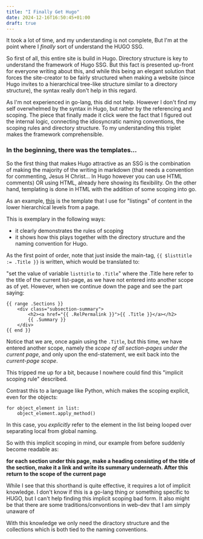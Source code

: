 ```yaml
---
title: "I Finally Get Hugo"
date: 2024-12-16T16:50:45+01:00
draft: true
---
```


It took a lot of time, and my understanding is not complete, But I'm at the point where I *finally* sort of understand the HUGO SSG. 

So first of all, this entire site is build in Hugo. 
Directory structure is key to understand the framework of Hugo SSG. 
But this fact is presented up-front for everyone writing about this, and while this being an elegant solution that forces the site-creator to be fairly structured when making a website (since Hugo invites to a hierarchical tree-like structure similar to a directory structure), the syntax really don't help in this regard. 

As I'm not experienced in go-lang, this did not help. 
However I don't find my self overwhelmed by the syntax in Hugo, but rather by the referencing and scoping. 
The piece that finally made it click were the fact that I figured out the internal logic, connecting the idiosyncratic naming conventions, the scoping rules and directory structure. To my understanding this triplet makes the framework comprehensible. 

### In the beginning, there was the templates...

So the first thing that makes Hugo attractive as an SSG is the combination of making the majority of the writing in markdown (that needs a convention for commenting, Jesus H Christ... In Hugo however you can use HTML comments) OR using HTML, already here showing its flexibility. 
On the other hand, templating is done in HTML with the addition of some scoping into go. 

As an example, [this](https://github.com/chrberrig/smol/blob/ab87f41eb5a7c70ea73efebba3ed5f393e5dcaf5/layouts/_default/list.html) is the template that I use for "listings" of content in the lower hierarchical levels from a page. 

This is exemplary in the following ways:
- it clearly demonstrates the rules of scoping
- it shows how this plays together with the directory structure and the naming convention for Hugo. 

As the first point of order, note that just inside the main-tag, `{{ $listtitle := .Title }}` is written, which would be translated to:

"set the value of variable `listtitle` to `.Title`" where the .Title here refer to the title of the current list-page, as we have not entered into another scope as of yet. 
However, when we continue down the page and see the part saying:
```
{{ range .Sections }}
    <div class="subsection-summary">
        <h2><a href="{{ .RelPermalink }}">{{ .Title }}</a></h2>
        {{ .Summary }}
    </div>
{{ end }}
```

Notice that we are, once again using the `.Title`, but this time, we have entered another scope, namely the *scope of all section-pages under the current page*, and only upon the end-statement, we exit back into the *current-page scope*. 

This tripped me up for a bit, because I nowhere could find this "implicit scoping rule" described. 

Contrast this to a language like Python, which makes the scoping explicit, even for the objects:

```
for object_element in list:
    object_element.apply_method()
```

In this case, you *explicitly* refer to the element in the list being looped over separating local from global naming. 

So with this implicit scoping in mind, our example from before suddenly become readable as:

**for each section under this page, make a heading consisting of the title of the section, make it a link and write its summary underneath. After this return to the scope of the current page**

While I see that this shorthand is quite effective, it requires a lot of implicit knowledge. 
I don't know if this is a go-lang thing or something specific to HUGO, but I can't help finding this implicit scoping bad form. 
It also might be that there are some traditions/convontions in web-dev that I am simply unaware of

With this knowledge we only need the diractory structure and the collections which is both tied to the naming conventions. 


<!-- TODO: something about looking at pre-made themes with these eyes for training -->
